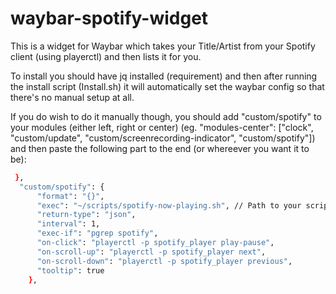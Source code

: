 # waybar-spotify-widget

This is a widget for Waybar which takes your Title/Artist from your Spotify client (using playerctl) and then lists it for you.

To install you should have jq installed (requirement) and then after running the install script (Install.sh) it will automatically set the waybar config so that there's no manual setup at all.

If you do wish to do it manually though, you should add "custom/spotify" to your modules (either left, right or center) (eg. "modules-center": ["clock", "custom/update", "custom/screenrecording-indicator", "custom/spotify"]) and then paste the following part to the end (or whereever you want it to be):

```bash
 },
  "custom/spotify": {
      "format": "{}",
      "exec": "~/scripts/spotify-now-playing.sh", // Path to your script from step 2
      "return-type": "json",
      "interval": 1,
      "exec-if": "pgrep spotify",
      "on-click": "playerctl -p spotify_player play-pause",
      "on-scroll-up": "playerctl -p spotify_player next",
      "on-scroll-down": "playerctl -p spotify_player previous",
      "tooltip": true
    },
```    
